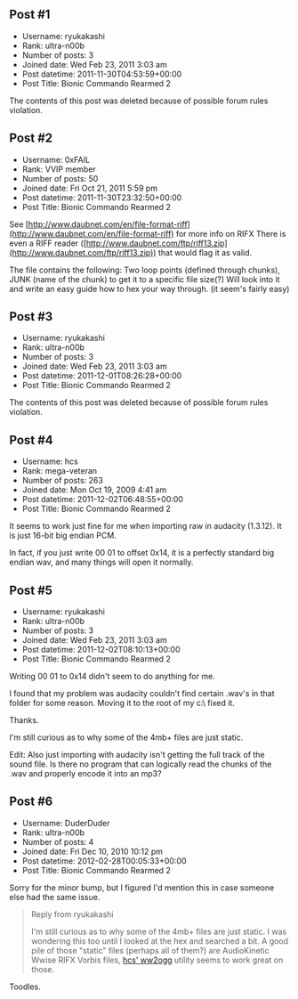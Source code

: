 ## Post #1
- Username: ryukakashi
- Rank: ultra-n00b
- Number of posts: 3
- Joined date: Wed Feb 23, 2011 3:03 am
- Post datetime: 2011-11-30T04:53:59+00:00
- Post Title: Bionic Commando Rearmed 2

The contents of this post was deleted because of possible forum rules violation.
## Post #2
- Username: 0xFAIL
- Rank: VVIP member
- Number of posts: 50
- Joined date: Fri Oct 21, 2011 5:59 pm
- Post datetime: 2011-11-30T23:32:50+00:00
- Post Title: Bionic Commando Rearmed 2

See [http://www.daubnet.com/en/file-format-riff](http://www.daubnet.com/en/file-format-riff) for more info on RIFX
There is even a RIFF reader ([http://www.daubnet.com/ftp/riff13.zip](http://www.daubnet.com/ftp/riff13.zip)) that would flag it as valid.

The file contains the following: Two loop points (defined through chunks), JUNK (name of the chunk) to get it to a specific file size(?)
Will look into it and write an easy guide how to hex your way through. (it seem's fairly easy)
## Post #3
- Username: ryukakashi
- Rank: ultra-n00b
- Number of posts: 3
- Joined date: Wed Feb 23, 2011 3:03 am
- Post datetime: 2011-12-01T08:26:28+00:00
- Post Title: Bionic Commando Rearmed 2

The contents of this post was deleted because of possible forum rules violation.
## Post #4
- Username: hcs
- Rank: mega-veteran
- Number of posts: 263
- Joined date: Mon Oct 19, 2009 4:41 am
- Post datetime: 2011-12-02T06:48:55+00:00
- Post Title: Bionic Commando Rearmed 2

It seems to work just fine for me when importing raw in audacity (1.3.12).  It is just 16-bit big endian PCM.

In fact, if you just write 00 01 to offset 0x14, it is a perfectly standard big endian wav, and many things will open it normally.
## Post #5
- Username: ryukakashi
- Rank: ultra-n00b
- Number of posts: 3
- Joined date: Wed Feb 23, 2011 3:03 am
- Post datetime: 2011-12-02T08:10:13+00:00
- Post Title: Bionic Commando Rearmed 2

Writing 00 01 to 0x14 didn't seem to do anything for me.

I found that my problem was audacity couldn't find certain .wav's in that folder for some reason. Moving it to the root of my c:\ fixed it.

Thanks.

I'm still curious as to why some of the 4mb+ files are just static.

Edit: Also just importing with audacity isn't getting the full track of the sound file. Is there no program that can logically read the chunks of the .wav and properly encode it into an mp3?
## Post #6
- Username: DuderDuder
- Rank: ultra-n00b
- Number of posts: 4
- Joined date: Fri Dec 10, 2010 10:12 pm
- Post datetime: 2012-02-28T00:05:33+00:00
- Post Title: Bionic Commando Rearmed 2

Sorry for the minor bump, but I figured I'd mention this in case someone else had the same issue.

> Reply from ryukakashi
>
> I'm still curious as to why some of the 4mb+ files are just static.
I was wondering this too until I looked at the hex and searched a bit.
A good pile of those "static" files (perhaps all of them?) are AudioKinetic Wwise RIFX Vorbis files, [hcs' ww2ogg](http://hcs64.com/vgm_ripping.html) utility seems to work great on those.


Toodles.
